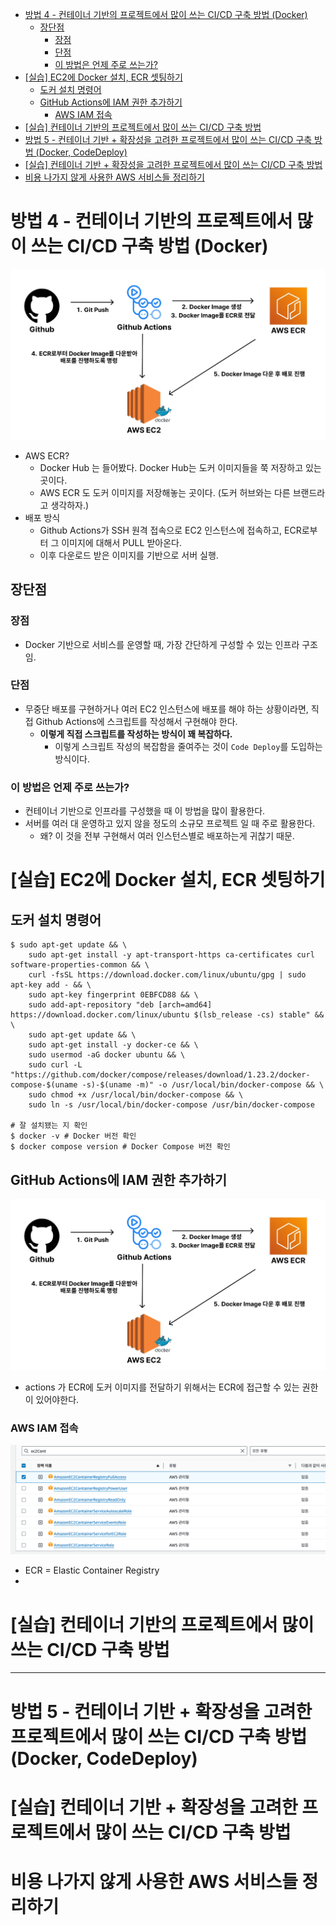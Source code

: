 <!-- TOC -->
* [방법 4 - 컨테이너 기반의 프로젝트에서 많이 쓰는 CI/CD 구축 방법 (Docker)](#방법-4---컨테이너-기반의-프로젝트에서-많이-쓰는-cicd-구축-방법-docker)
  * [장단점](#장단점)
    * [장점](#장점)
    * [단점](#단점)
    * [이 방법은 언제 주로 쓰는가?](#이-방법은-언제-주로-쓰는가-)
* [[실습] EC2에 Docker 설치, ECR 셋팅하기](#실습-ec2에-docker-설치-ecr-셋팅하기)
  * [도커 설치 명령어](#도커-설치-명령어)
  * [GitHub Actions에 IAM 권한 추가하기](#github-actions에-iam-권한-추가하기)
    * [AWS IAM 접속](#aws-iam-접속)
* [[실습] 컨테이너 기반의 프로젝트에서 많이 쓰는 CI/CD 구축 방법](#실습-컨테이너-기반의-프로젝트에서-많이-쓰는-cicd-구축-방법)
* [방법 5 - 컨테이너 기반 + 확장성을 고려한 프로젝트에서 많이 쓰는 CI/CD 구축 방법 (Docker, CodeDeploy)](#방법-5---컨테이너-기반--확장성을-고려한-프로젝트에서-많이-쓰는-cicd-구축-방법-docker-codedeploy)
* [[실습] 컨테이너 기반 + 확장성을 고려한 프로젝트에서 많이 쓰는 CI/CD 구축 방법](#실습-컨테이너-기반--확장성을-고려한-프로젝트에서-많이-쓰는-cicd-구축-방법)
* [비용 나가지 않게 사용한 AWS 서비스들 정리하기](#비용-나가지-않게-사용한-aws-서비스들-정리하기)
<!-- TOC -->

# 방법 4 - 컨테이너 기반의 프로젝트에서 많이 쓰는 CI/CD 구축 방법 (Docker)

![img_1.png](img_1.png)


- AWS ECR?
  - Docker Hub 는 들어봤다. Docker Hub는 도커 이미지들을 쭉 저장하고 있는 곳이다.
  - AWS ECR 도 도커 이미지를 저장해놓는 곳이다. (도커 허브와는 다른 브랜드라고 생각하자.)
- 배포 방식
  - Github Actions가 SSH 원격 접속으로 EC2 인스턴스에 접속하고, ECR로부터 그 이미지에 대해서 PULL 받아온다.  
  - 이후 다운로드 받은 이미지를 기반으로 서버 실행.

## 장단점

### 장점

- Docker 기반으로 서비스를 운영할 때, 가장 간단하게 구성할 수 있는 인프라 구조임.

### 단점

- 무중단 배포를 구현하거나 여러 EC2 인스턴스에 배포를 해야 하는 상황이라면, 직접 Github Actions에 스크립트를 작성해서 구현해야 한다.
  - **이렇게 직접 스크립트를 작성하는 방식이 꽤 복잡하다.**
    - 이렇게 스크립트 작성의 복잡함을 줄여주는 것이 `Code Deploy`를 도입하는 방식이다.

### 이 방법은 언제 주로 쓰는가? 

- 컨테이너 기반으로 인프라를 구성했을 때 이 방법을 많이 활용한다.
- 서버를 여러 대 운영하고 있지 않을 정도의 소규모 프로젝트 일 때 주로 활용한다.
  - 왜? 이 것을 전부 구현해서 여러 인스턴스별로 배포하는게 귀찮기 때문.



# [실습] EC2에 Docker 설치, ECR 셋팅하기

## 도커 설치 명령어

```text
$ sudo apt-get update && \
	sudo apt-get install -y apt-transport-https ca-certificates curl software-properties-common && \
	curl -fsSL https://download.docker.com/linux/ubuntu/gpg | sudo apt-key add - && \
	sudo apt-key fingerprint 0EBFCD88 && \
	sudo add-apt-repository "deb [arch=amd64] https://download.docker.com/linux/ubuntu $(lsb_release -cs) stable" && \
	sudo apt-get update && \
	sudo apt-get install -y docker-ce && \
	sudo usermod -aG docker ubuntu && \
	sudo curl -L "https://github.com/docker/compose/releases/download/1.23.2/docker-compose-$(uname -s)-$(uname -m)" -o /usr/local/bin/docker-compose && \
	sudo chmod +x /usr/local/bin/docker-compose && \
	sudo ln -s /usr/local/bin/docker-compose /usr/bin/docker-compose
	
# 잘 설치됐는 지 확인
$ docker -v # Docker 버전 확인
$ docker compose version # Docker Compose 버전 확인
```

## GitHub Actions에 IAM 권한 추가하기

<img alt="img_1.png" src="img_1.png" width="600"/>

- actions 가 ECR에 도커 이미지를 전달하기 위해서는 ECR에 접근할 수 있는 권한이 있어야한다.

### AWS IAM 접속

![img_2.png](img_2.png)

- ECR = Elastic Container Registry
- 



# [실습] 컨테이너 기반의 프로젝트에서 많이 쓰는 CI/CD 구축 방법


---

# 방법 5 - 컨테이너 기반 + 확장성을 고려한 프로젝트에서 많이 쓰는 CI/CD 구축 방법 (Docker, CodeDeploy)
# [실습] 컨테이너 기반 + 확장성을 고려한 프로젝트에서 많이 쓰는 CI/CD 구축 방법
# 비용 나가지 않게 사용한 AWS 서비스들 정리하기

